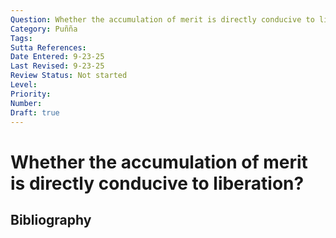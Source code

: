 ```yaml
---
Question: Whether the accumulation of merit is directly conducive to liberation?
Category: Puñña
Tags: 
Sutta References: 
Date Entered: 9-23-25
Last Revised: 9-23-25
Review Status: Not started
Level: 
Priority: 
Number: 
Draft: true
---
```


# Whether the accumulation of merit is directly conducive to liberation?

## Bibliography

<!-- 

Notes:



-->
